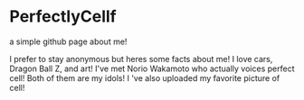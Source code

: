 # PerfectlyCellf
a simple github page about me!

I prefer to stay anonymous but heres some facts about me!
I love cars, Dragon Ball Z, and art!
I've met Norio Wakamoto who actually voices perfect cell! Both of them are my idols!
I 've also uploaded my favorite picture of cell!
